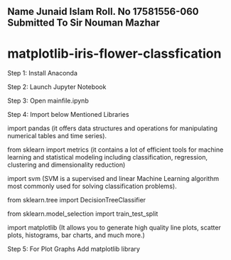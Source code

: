 Name             Junaid Islam
Roll. No         17581556-060
Submitted To     Sir Nouman Mazhar
-----------------------------------------------------------------------------------------

# matplotlib-iris-flower-classfication

Step 1: Install Anaconda

Step 2: Launch Jupyter Notebook

Step 3: Open mainfile.ipynb

Step 4: Import below Mentioned Libraries 

import pandas (it offers data structures and operations for manipulating numerical tables and time series).

from sklearn import metrics  (it contains a lot of efficient tools for machine learning and statistical modeling including classification, regression, clustering and dimensionality reduction)

import svm (SVM is a supervised and linear Machine Learning algorithm most commonly used for solving classification problems).

from sklearn.tree import DecisionTreeClassifier

from sklearn.model_selection import train_test_split

import matplotlib  (It allows you to generate high quality line plots, scatter plots, histograms, bar charts, and much more.)

Step 5: For Plot Graphs Add matplotlib library 